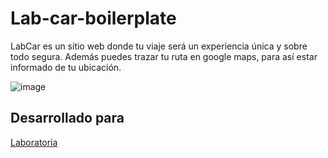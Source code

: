 # Lab-car-boilerplate

LabCar es un sitio web donde tu viaje será un experiencia única y sobre todo segura. Además puedes trazar tu ruta en google maps, para así estar informado de tu ubicación. 

![image](https://user-images.githubusercontent.com/24758745/36495789-69b7244c-1704-11e8-87c1-d0f1d0e4b386.png)

## Desarrollado para 
[Laboratoria](http://laboratoria.la)


